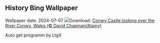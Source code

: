 ## History Bing Wallpaper
Wallpaper date: 2024-07-07
![](https://www.bing.com/th?id=OHR.ConwyRiver_EN-US4472231451_UHD.jpg&w=1000)Download: [Conwy Castle looking over the River Conwy, Wales (© David Chapman/Alamy)](https://www.bing.com/th?id=OHR.ConwyRiver_EN-US4472231451_UHD.jpg)

Auto get programm by LtgX
